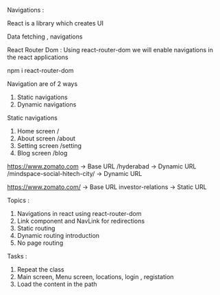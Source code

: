 Navigations :

React is a library which creates UI

Data fetching , navigations

React Router Dom : Using react-router-dom we will enable navigations in the react applications

npm i react-router-dom

Navigation are of 2 ways

1. Static navigations
2. Dynamic navigations

Static navigations

1. Home screen /
2. About screen /about
3. Setting screen /setting
4. Blog screen /blog

https://www.zomato.com -> Base URL
/hyderabad -> Dynamic URL
/mindspace-social-hitech-city/ -> Dynamic URL

https://www.zomato.com/ -> Base URL
investor-relations -> Static URL

Topics :

1. Navigations in react using react-router-dom
2. Link component and NavLink for redirections
3. Static routing
4. Dynamic routing introduction
5. No page routing

Tasks :

1. Repeat the class
2. Main screen, Menu screen, locations, login , registation
3. Load the content in the path
